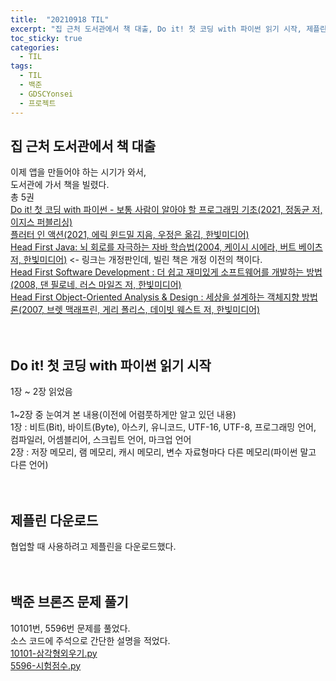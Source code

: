 ```yaml
---
title:  "20210918 TIL"
excerpt: "집 근처 도서관에서 책 대출, Do it! 첫 코딩 with 파이썬 읽기 시작, 제플린 다운로드, 백준 브론즈 문제 풀기(2530번, 5532번)"
toc_sticky: true
categories:
  - TIL
tags:
  - TIL
  - 백준
  - GDSCYonsei
  - 프로젝트
---
```


## 집 근처 도서관에서 책 대출
이제 앱을 만들어야 하는 시기가 와서,  
도서관에 가서 책을 빌렸다.  
총 5권  
[Do it! 첫 코딩 with 파이썬 - 보통 사람이 알아야 할 프로그래밍 기초(2021, 정동균 저, 이지스 퍼블리싱)](http://easyspub.co.kr/20_Menu/BookView/331/PUB)  
[플러터 인 액션(2021, 에릭 윈드밀 지음, 우정은 옮김, 한빛미디어)](https://m.hanbit.co.kr/store/books/book_view.html?p_code=B6928806254)  
[Head First Java: 뇌 회로를 자극하는 자바 학습법(2004, 케이시 시에라, 버트 베이츠 저, 한빛미디어)](https://www.hanbit.co.kr/store/books/look.php?p_code=B9738765259) <- 링크는 개정판인데, 빌린 책은 개정 이전의 책이다.  
[Head First Software Development : 더 쉽고 재미있게 소프트웨어를 개발하는 방법(2008, 댄 필로네, 러스 마일즈 저, 한빛미디어)](https://m.hanbit.co.kr/store/books/book_view.html?p_code=B5030730320)  
[Head First Object-Oriented Analysis & Design : 세상을 설계하는 객체지향 방법론(2007, 브렛 맥래프린, 게리 폴리스, 데이빗 웨스트 저, 한빛미디어)](https://m.hanbit.co.kr/store/books/book_view.html?p_code=B9188465195)  
<br>
<br>
## Do it! 첫 코딩 with 파이썬 읽기 시작
1장 ~ 2장 읽었음  
<br>
1~2장 중 눈여겨 본 내용(이전에 어렴풋하게만 알고 있던 내용)  
1장 : 비트(Bit), 바이트(Byte), 아스키, 유니코드, UTF-16, UTF-8, 프로그래밍 언어, 컴파일러, 어셈블리어, 스크립트 언어, 마크업 언어  
2장 : 저장 메모리, 램 메모리, 캐시 메모리, 변수 자료형마다 다른 메모리(파이썬 말고 다른 언어)  
<br>
<br>
## 제플린 다운로드
협업할 때 사용하려고 제플린을 다운로드했다.  
<br>
<br>
## 백준 브론즈 문제 풀기
10101번, 5596번 문제를 풀었다.  
소스 코드에 주석으로 간단한 설명을 적었다.  
[10101-삼각형외우기.py ](https://github.com/leeryeongsong/baekjoon-python3/blob/main/bronze-4/10101-%EC%82%BC%EA%B0%81%ED%98%95%EC%99%B8%EC%9A%B0%EA%B8%B0.py)  
[5596-시험점수.py](https://github.com/leeryeongsong/baekjoon-python3/blob/main/bronze-4/5596-%EC%8B%9C%ED%97%98%EC%A0%90%EC%88%98.py)  
